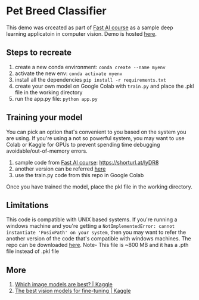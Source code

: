 # Pet Breed Classifier
This demo was crceated as part of [Fast AI course](https://course.fast.ai/) as a sample deep learning applicatoin in computer vision. Demo is hosted [here](https://huggingface.co/spaces/SaurabhNayak/My-Pet-Breed-Classifier).

## Steps to recreate
1. create a new conda environment: `conda create --name myenv`
2. activate the new env: `conda activate myenv`
3. install all the dependencies `pip install -r requirements.txt`
4. create your own model on Google Colab with `train.py` and place the .pkl file in the working directory
5. run the app.py file: `python app.py`

## Training your model
You can pick an option that's convenient to you based on the system you are using. If you're using a not so powerful system, you may want to use Colab or Kaggle for GPUs to prevent spending time debugging avoidable/out-of-memory errors.

1. sample code from [Fast AI course](https://course.fast.ai/Lessons/lesson2.html): https://shorturl.at/lyDR8
2. another version can be referred [here](https://tmabraham.github.io/blog/gradio_hf_spaces_tutorial)
3. use the train.py code from this repo in Google Colab

Once you have trained the model, place the pkl file in the working directory. 

## Limitations
This code is compatible with UNIX based systems. If you're running a windows machine and you're getting a `NotImplementedError: cannot instantiate 'PosixPath' on your system`, then you may want to refer the another version of the code that's compatible with windows machines. The repo can be downloaded [here](https://drive.google.com/file/d/18aC-Ox6QPVrE5pduRKVZRrxdKmkK_RUP/view?usp=sharing). Note- This file is ~800 MB and it has a .pth file instead of .pkl file

## More
1. [Which image models are best? | Kaggle](https://www.kaggle.com/code/jhoward/which-image-models-are-best)
2. [The best vision models for fine-tuning | Kaggle](https://www.kaggle.com/code/jhoward/the-best-vision-models-for-fine-tuning)
